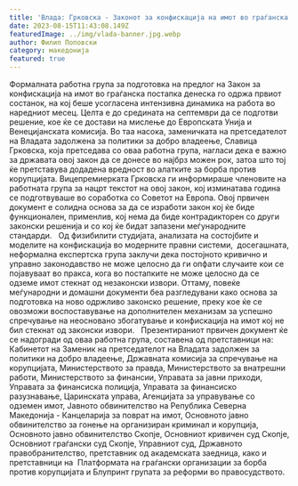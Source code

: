 ```yaml
---
title: 'Влада: Грковска - Законот за конфискација на имот во граѓанска постапка ќе биде додадена вредност во алатките за борба против корупцијата - 15 АВГУСТ 2023'
date: 2023-08-15T11:43:08.149Z
featuredImage: ../img/vlada-banner.jpg.webp
author: Филип Поповски
category: македонија
featured: true
---
```

Формалната работна група за подготовка на предлог на Закон за конфискација на имот во граѓанска постапка денеска го одржа првиот состанок, на кој беше усогласена интензивна динамика на работа во наредниот месец. Целта е до средината на септември да се подготви решение, кое ќе се достави на мислење до Европската Унија и Венецијанската комисија. Во таа насока, заменичката на претседателот на Владата задолжена за политики за добро владеење, Славица Грковска, која претседава со оваа работна група, нагласи дека е важно за државата овој закон да се донесе во најбрз можен рок, затоа што тој ќе претставува додадена вредност во алатките за борба против корупцијата.
Вицепремиерката Грковска ги информираше членовите на работната група за нацрт текстот на овој закон, кој изминатава година се подготвуваше во соработка со Советот на Европа. Овој првичен документ е солидна основа за да се изработи закон кој ќе биде функционален, применлив, кој нема да биде контрадикторен со други законски решенија и со кој ќе бидат запазени меѓународните стандарди.
 
Од физибилити студијата, анализата на состојбите и моделите на конфискација во модерните правни системи,  досегашната, неформална експертска група заклучи дека постојното кривично и управно законодавство не може целосно да ги опфати случаите кои се појавуваат во пракса, кога во постапките не може целосно да се одземе имот стекнат од незаконски извори. Оттаму, повеќе меѓународни и домашни документи беа разгледувани како основа за подготовка на ново одржливо законско решение, преку кое ќе се овозможи воспоставување на дополнителен механизам за успешно спречување на неосновано збогатување и конфискација на имот кој не бил стекнат од законски извори.
 
Презентираниот првичен документ ќе се надогради од оваа работна група, составена од претставници на: Кабинетот на Заменик на претседателот на Владата задолжен за политики на добро владеење, Државната комисија за спречување на корупцијата, Министерството за правда, Министерството за внатрешни работи, Министерството за финансии, Управата за јавни приходи, Управата за финансиска полиција, Управата за финансиско разузнавање, Царинската управа, Агенцијата за управување со одземен имот, Јавното обвинителство на Република Северна Македонија - Канцеларија за поврат на имот, Основното јавно обвинителство за гонење на организиран криминал и корупција, Основното јавно обвинителство Скопје, Основниот кривичен суд Скопје, Основниот граѓански суд Скопје, Управниот суд, Државното правобранителство, претставник од академската заедница, како и претставници на  Платформата на граѓански организации за борба против корупцијата и Блупринт групата за реформи во правосудството.
 
